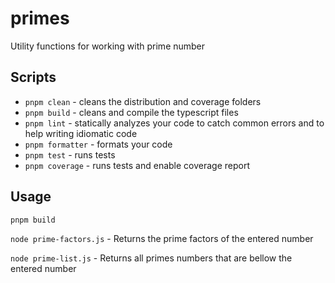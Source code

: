 # primes
Utility functions for working with prime number

## Scripts

* `pnpm clean` - cleans the distribution and coverage folders
* `pnpm build` - cleans and compile the typescript files
* `pnpm lint` - statically analyzes your code to catch common errors and to help writing idiomatic code
* `pnpm formatter` - formats your code
* `pnpm test` - runs tests
* `pnpm coverage` - runs tests and enable coverage report

## Usage

`pnpm build`

`node prime-factors.js` - Returns the prime factors of the entered number

`node prime-list.js` - Returns all primes numbers that are bellow the entered number


